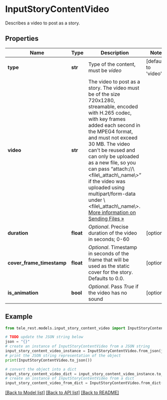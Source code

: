 # InputStoryContentVideo

Describes a video to post as a story.

## Properties

Name | Type | Description | Notes
------------ | ------------- | ------------- | -------------
**type** | **str** | Type of the content, must be *video* | [default to 'video']
**video** | **str** | The video to post as a story. The video must be of the size 720x1280, streamable, encoded with H.265 codec, with key frames added each second in the MPEG4 format, and must not exceed 30 MB. The video can&#39;t be reused and can only be uploaded as a new file, so you can pass “attach://\\&lt;file\\_attach\\_name\\&gt;” if the video was uploaded using multipart/form-data under \\&lt;file\\_attach\\_name\\&gt;. [More information on Sending Files »](https://core.telegram.org/bots/api/#sending-files) | 
**duration** | **float** | *Optional*. Precise duration of the video in seconds; 0-60 | [optional] 
**cover_frame_timestamp** | **float** | *Optional*. Timestamp in seconds of the frame that will be used as the static cover for the story. Defaults to 0.0. | [optional] 
**is_animation** | **bool** | *Optional*. Pass *True* if the video has no sound | [optional] 

## Example

```python
from tele_rest.models.input_story_content_video import InputStoryContentVideo

# TODO update the JSON string below
json = "{}"
# create an instance of InputStoryContentVideo from a JSON string
input_story_content_video_instance = InputStoryContentVideo.from_json(json)
# print the JSON string representation of the object
print(InputStoryContentVideo.to_json())

# convert the object into a dict
input_story_content_video_dict = input_story_content_video_instance.to_dict()
# create an instance of InputStoryContentVideo from a dict
input_story_content_video_from_dict = InputStoryContentVideo.from_dict(input_story_content_video_dict)
```
[[Back to Model list]](../README.md#documentation-for-models) [[Back to API list]](../README.md#documentation-for-api-endpoints) [[Back to README]](../README.md)


